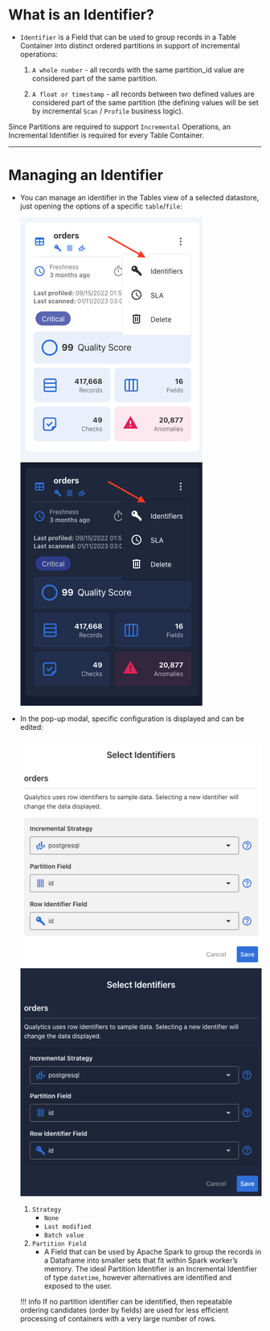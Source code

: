 # What is an Identifier?

* `Identifier` is a Field that can be used to group records in a Table Container into distinct ordered partitions in support of incremental operations:
    1. `A whole number` - all records with the same partition_id value are considered part of the same partition.

    2. `A float or timestamp` - all records between two defined values are considered part of the same partition (the defining values will be set by incremental `Scan` / `Profile` business logic).

Since Partitions are required to support `Incremental` Operations, an Incremental Identifier is required for every Table Container. 

---

# Managing an Identifier

* You can manage an identifier in the Tables view of a selected datastore, just opening the options of a specific `table`/`file`:
 
    ![Screenshot](../assets/identifiers/identifiers-light.png#only-light)
    ![Screenshot](../assets/identifiers/identifiers-dark.png#only-dark)

* In the pop-up modal, specific configuration is displayed and can be edited:
  
    ![Screenshot](../assets/identifiers/identifier-screen-light.png#only-light)
    ![Screenshot](../assets/identifiers/identifier-screen-dark.png#only-dark)

     1. `Strategy` <!-- - TODO add details -->
        * `None`
        * `Last modified`
        * `Batch value`
    2. `Partition Field`
        * A Field that can be used by Apache Spark to group the records in a Dataframe into smaller sets that fit within Spark worker’s memory. The ideal Partition Identifier is an Incremental Identifier of type `datetime`, however alternatives are identified and exposed to the user.

    !!! info
        If no partition identifier can be identified, then repeatable ordering candidates (order by fields) are used for less efficient processing of containers with a very large number of rows.

